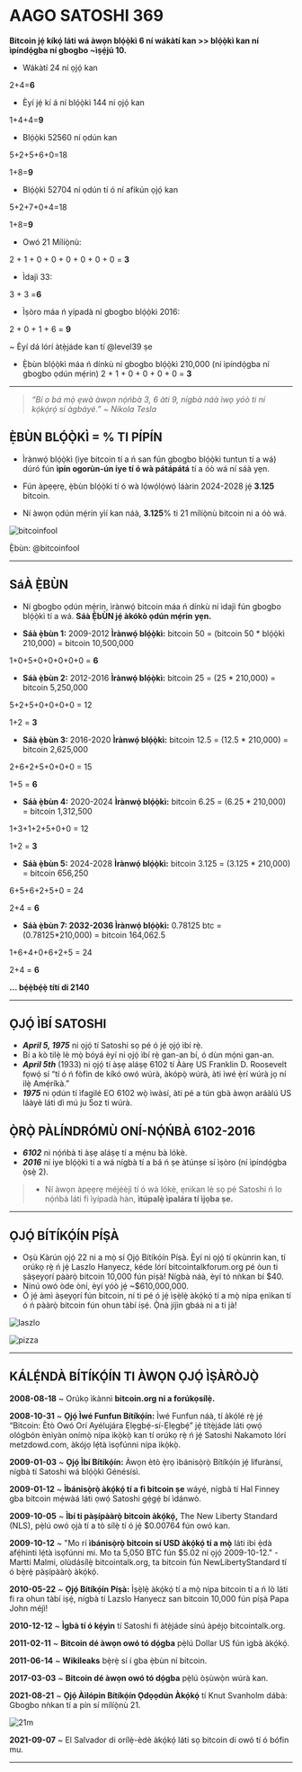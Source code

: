 # AAGO SATOSHI 369

**Bitcoin jẹ́ kíkọ́ láti wá àwọn blọ́ọ̀kì 6 ní wákàtí kan >> blọ́ọ̀kì kan
ní ìpíndọ́gba ní gbogbo ~ìṣẹ́jú 10.**

* Wákàtí 24 ní ọjọ́ kan

2+4=**6**

* Èyí jẹ́ kí á ní blọ́ọ̀kì 144 ní ọjọ́ kan

1+4+4=**9**

* Blọ́ọ̀kì 52560 ní ọdún kan

5+2+5+6+0=18

1+8=**9**

* Blọ́ọ̀kì 52704 ní ọdún tí ó ní afikún ọjọ́ kan

5+2+7+0+4=18

1+8=**9**

* Owó 21 Mílíọ̀nù:

2 + 1 + 0 + 0 + 0 + 0 + 0 + 0 = **3**

* Ìdajì 33:

3 + 3 =**6**

* Ìṣòro máa ń yípadà ní gbogbo blọ́ọ̀kì 2016:

2 + 0 + 1 + 6 = **9**

~ Èyí dá lórí àtẹ̀jáde kan tí @level39 ṣe 

* Ẹ̀bùn blọ́ọ̀kì máa ń dínkù ní gbogbo
blọ́ọ̀kì 210,000 (ní ìpíndọ́gba ní gbogbo ọdún mẹ́rin)
2 + 1 + 0 + 0 + 0 + 0 = **3**

---

>*“Bí o bá mọ̀ ẹwà àwọn nọ́ńbà 3, 6 àti 9, nígbà náà
ìwọ yóò ti ní kọ́kọ́rọ́ sí àgbáyé.”
~ Nikola Tesla*

## Ẹ̀BÙN BLỌ́Ọ̀KÌ = % TI PÍPÍN

* Ìrànwọ́ blọ́ọ̀kì (iye bitcoin tí a ń san
fún gbogbo blọ́ọ̀kì tuntun tí a wá) dúró fún **ìpín
ogorùn-ún iye tí ó wà pátápátá** tí a óò wá ní
sáà yẹn.

* Fún àpẹẹrẹ, ẹ̀bùn blọ́ọ̀kì tí ó wà lọ́wọ́lọ́wọ́ láàrin
2024-2028 jẹ́ **3.125** bitcoin.

* Ní àwọn ọdún mẹ́rin yìí kan náà, **3.125**% ti 21
mílíọ̀nù bitcoin ni a óò wá.

![bitcoinfool](figure-028-bitcoinfool.png)

Ẹ̀bùn: @bitcoinfool

---

## SáÀ Ẹ̀BÙN

* Ní gbogbo ọdún mẹ́rin, ìrànwọ́ bitcoin máa ń dínkù ní ìdajì fún gbogbo
blọ́ọ̀kì tí a wá. **Sáà Ẹ̀bÙN jẹ́ àkókò ọdún mẹ́rin yẹn.**

* **Sáà ẹ̀bùn 1:** 2009-2012 **Ìrànwọ́ blọ́ọ̀kì:** bitcoin 50
= (bitcoin 50 * blọ́ọ̀kì 210,000) = bitcoin 10,500,000

1+0+5+0+0+0+0+0 = **6**

* **Sáà ẹ̀bùn 2:** 2012-2016 **Ìrànwọ́ blọ́ọ̀kì:** bitcoin 25
= (25 * 210,000) = bitcoin 5,250,000

5+2+5+0+0+0+0 = 12

1+2 = **3**

* **Sáà ẹ̀bùn 3:** 2016-2020 **Ìrànwọ́ blọ́ọ̀kì:** bitcoin 12.5
= (12.5 * 210,000) = bitcoin 2,625,000

2+6+2+5+0+0+0 = 15

1+5 = **6**

* **Sáà ẹ̀bùn 4:** 2020-2024 **Ìrànwọ́ blọ́ọ̀kì:** bitcoin 6.25
= (6.25 * 210,000) = bitcoin 1,312,500

1+3+1+2+5+0+0 = 12

1+2 = **3**

* **Sáà ẹ̀bùn 5:** 2024-2028 **Ìrànwọ́ blọ́ọ̀kì:** bitcoin 3.125
= (3.125 * 210,000) = bitcoin 656,250

6+5+6+2+5+0 = 24

2+4 = **6**

* **Sáà ẹ̀bùn 7: 2032-2036 Ìrànwọ́ blọ́ọ̀kì:** 0.78125 btc
= (0.78125*210,000) = bitcoin 164,062.5

1+6+4+0+6+2+5 = 24

2+4 = **6**

**... bẹ́ẹ̀bẹ́ẹ̀ títí di 2140**

---

## ỌJỌ́ ÌBÍ SATOSHI

* ***April 5, 1975*** ni ọjọ́ tí Satoshi sọ pé ó jẹ́
ọjọ́ ìbí rẹ̀.
* Bí a kò tilẹ̀ lè mọ̀ bóyá èyí ni ọjọ́ ìbí rẹ̀ gan-an
bí, ó dùn mọ́ni gan-an.
* ***April 5th*** (1933) ni ọjọ́ tí àṣẹ aláṣẹ 6102
tí Ààrẹ US Franklin D. Roosevelt fọwọ́ sí
“tí ó ń fòfin de kíkó owó wúrà, àkópọ̀ wúrà,
àti ìwé ẹ̀rí wúrà jọ ní ilẹ̀ Amẹ́ríkà.”
* ***1975*** ni ọdún tí ìfagilé EO 6102 wọ̀
ìwàsí, àti pé a tún gbà àwọn aráàlú US láàyè láti
dì mú ju 5oz ti wúrà.

## Ọ̀RỌ̀ PÀLÍNDRÓMÙ ONÍ-NỌ́ŃBÀ 6102-2016

* ***6102*** ni nọ́ńbà ti àṣẹ aláṣẹ
tí a mẹ́nu bà lókè.
* ***2016*** ni iye blọ́ọ̀kì tí a wá nígbà tí a bá ń ṣe àtúnṣe sí ìṣòro (ní ìpíndọ́gba ọ̀sẹ̀ 2).

>* Ní àwọn àpẹẹrẹ méjéèjì tí ó wà lókè, ẹnìkan lè
sọ pé Satoshi ń lo nọ́ńbà
láti fi ìyípadà hàn, **ìtúpalẹ̀
ìpalára tí ìjọba ṣe.**

---

## ỌJỌ́ BÍTÍKỌ́ÍN PÍṢÀ

* Oṣù Kàrún ọjọ́ 22 ni a mọ̀ sí Ọjọ́ Bítíkọ́ín Píṣà. Èyí ni
ọjọ́ tí ọkùnrin kan, tí orúkọ rẹ̀ ń jẹ́ Laszlo Hanyecz, kéde
lórí bitcointalkforum.org pé òun ti ṣàṣeyọrí
pààrọ̀ bitcoin 10,000 fún píṣà! Nígbà náà, èyí
tó nǹkan bí $40.
* Nínú owó òde òní, èyí yóò jẹ́ ~$610,000,000. 
* Ó jẹ́ àmì àṣeyọrí fún bitcoin, ní ti pé ó jẹ́ ìṣẹ̀lẹ̀
àkọ́kọ́ tí a mọ̀ nípa ẹnìkan tí ó ń pààrọ̀ bitcoin fún
ohun tàbí iṣẹ́. Ọ̀nà jíjìn gbáà ni a ti jà!

![laszlo](figure-029-laszlo.png)

![pizza](figure-030-pizza.png)

---

## KÁLẸ́NDÀ BÍTÍKỌ́ÍN TI ÀWỌN ỌJỌ́ ÌṢÀRÒJỌ̀

**2008-08-18** ~ Orúkọ ìkànnì **bitcoin.org ni a forúkọsílẹ̀.**

**2008-10-31** ~ **Ọjọ́ Ìwé Funfun Bítíkọ́ín:** Ìwé Funfun náà,
tí àkọ́lé rẹ̀ jẹ́ “Bitcoin: Ètò Owó Orí Ayélujára Ẹlẹgbẹ́-sí-Ẹlẹgbẹ́” jẹ́
títẹ̀jáde láti ọwọ́ ológbón ènìyàn onímọ̀ nípa ìkọ̀kọ̀ kan tí orúkọ rẹ̀ ń jẹ́ Satoshi
Nakamoto lórí metzdowd.com, àkójọ lẹ́tà ìsọfúnni nípa ìkọ̀kọ̀.

**2009-01-03** ~ **Ọjọ́ Ìbí Bítíkọ́ín:** Àwọn ètò ẹ̀rọ ìbánisọ̀rọ̀ Bítíkọ́ín jẹ́
lífurànsí, nígbà tí Satoshi wá blọ́ọ̀kì Génésísì.

**2009-01-12** ~ **Ìbánisọ̀rọ̀ àkọ́kọ́ tí a fi bitcoin ṣe** wáyé, nígbà tí Hal
Finney gba bitcoin mẹ́wàá láti ọwọ́ Satoshi gẹ́gẹ́ bí ìdánwò.

**2009-10-05** ~ **Ìbí ti pàṣípààrọ̀ bitcoin àkọ́kọ́,** The New
Liberty Standard (NLS), pẹ̀lú owó ọjà tí a tò sílẹ̀ tí ó jẹ́ $0.00764
fún owó kan.

**2009-10-12** ~ "Mo rí **ìbánisọ̀rọ̀ bitcoin sí USD àkọ́kọ́
tí a mọ̀** láti ibi ẹ̀dà afẹ́hinti lẹ́tà ìsọfúnni mi. Mo ta 5,050 BTC fún $5.02
ní ọjọ́ 2009-10-12." - Martti Malmi, olùdásílẹ̀ bitcointalk.org, ta
bitcoin fún NewLibertyStandard tí ó bẹ̀rẹ̀ pàṣípààrọ̀ àkọ́kọ́.

**2010-05-22** ~ **Ọjọ́ Bítíkọ́ín Píṣà:** Ìṣẹ̀lẹ̀ àkọ́kọ́ tí a mọ̀ nípa
bitcoin tí a ń lò láti fi ra ohun tàbí iṣẹ́, nígbà tí Lazslo
Hanyecz san bitcoin 10,000 fún píṣà Papa John méjì!

**2010-12-12** ~ **Ìgbà tí ó kẹ́yìn** tí Satoshi fi àtẹ̀jáde sínú
àpéjọ bitcointalk.org.

**2011-02-11** ~ **Bitcoin dé àwọn owó tó dọ́gba** pẹ̀lú Dollar US fún
ìgbà àkọ́kọ́.

**2011-06-14** ~ **Wikileaks** bẹ̀rẹ̀ sí í gba ẹ̀bùn ní bitcoin.

**2017-03-03** ~ **Bitcoin dé àwọn owó tó dọ́gba** pẹ̀lú òṣùwọ̀n wúrà kan.

**2021-08-21** ~ **Ọjọ́ Àìlópin Bítíkọ́ín Ọdọọdún Àkọ́kọ́** tí Knut Svanholm dábà:
Gbogbo nǹkan tí a pín sí mílíọ̀nù 21.

![21m](figure-031-21m.png)

**2021-09-07** ~ El Salvador di orílẹ̀-èdè àkọ́kọ́ láti sọ
bitcoin di owó tí ó bófin mu.

---